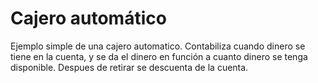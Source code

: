 # Cajero automático

Ejemplo simple de una cajero automatico.
Contabiliza cuando dinero se tiene en la cuenta, y se da el dinero en función a cuanto dinero se tenga disponible.
Despues de retirar se descuenta de la cuenta.
